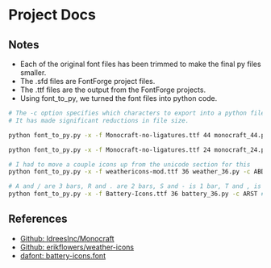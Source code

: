 # Project Docs

## Notes

- Each of the original font files has been trimmed to make the final py files smaller.
- The .sfd files are FontForge project files.
- The .ttf files are the output from the FontForge projects.
- Using font_to_py, we turned the font files into python code.

```bash
# The -c option specifies which characters to export into a python file.
# It has made significant reductions in file size.

python font_to_py.py -x -f Monocraft-no-ligatures.ttf 44 monocraft_44.py -c 0123456789:

python font_to_py.py -x -f Monocraft-no-ligatures.ttf 24 monocraft_24.py -c " 0123456789,ADFJMNOSTWabcdeghilnoprtuvy"

# I had to move a couple icons up from the unicode section for this
python font_to_py.py -x -f weathericons-mod.ttf 36 weather_36.py -c ABDEF/

# A and / are 3 bars, R and . are 2 bars, S and - is 1 bar, T and , is 0 bars
python font_to_py.py -x -f Battery-Icons.ttf 36 battery_36.py -c ARST #/.-,
```

## References

- [Github: IdreesInc/Monocraft](https://github.com/IdreesInc/Monocraft)
- [Github: erikflowers/weather-icons](https://github.com/erikflowers/weather-icons)
- [dafont: battery-icons.font](https://www.dafont.com/battery-icons.font)
